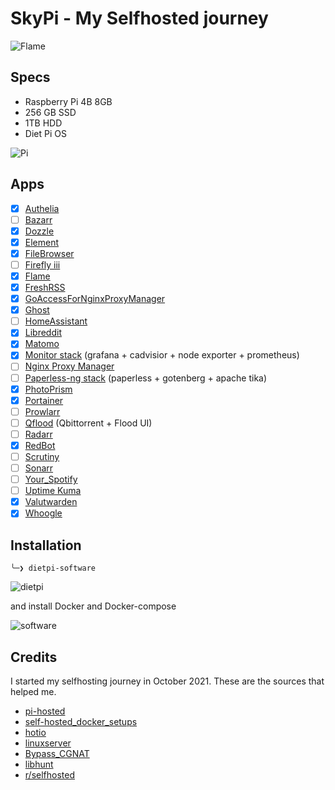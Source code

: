 SkyPi - My Selfhosted journey
=============================

![Flame](https://i.imgur.com/L4AG9hw.png)

## Specs

* Raspberry Pi 4B 8GB
* 256 GB SSD
* 1TB HDD
* Diet Pi OS

![Pi](https://i.imgur.com/lDofoCm.jpg)

## Apps

* [X] [Authelia](https://github.com/authelia/authelia)
* [ ] [Bazarr](https://github.com/morpheus65535/bazarr)
* [X] [Dozzle](https://dozzle.dev/)
* [X] [Element](https://github.com/vector-im/element-web)
* [X] [FileBrowser](https://filebrowser.org/)
* [ ] [Firefly iii](https://github.com/firefly-iii/firefly-iii)
* [X] [Flame](https://github.com/pawelmalak/flame)
* [X] [FreshRSS](https://github.com/FreshRSS/FreshRSS)
* [X] [GoAccessForNginxProxyManager](https://github.com/xavier-hernandez/goaccess-for-nginxproxymanager)
* [X] [Ghost](https://github.com/TryGhost/Ghost)
* [ ] [HomeAssistant](https://www.home-assistant.io/)
* [X] [Libreddit](https://github.com/spikecodes/libreddit)
* [X] [Matomo](https://github.com/matomo-org/docker)
* [X] [Monitor stack](https://github.com/oijkn/Docker-Raspberry-PI-Monitoring) (grafana + cadvisior + node exporter + prometheus)
* [ ] [Nginx Proxy Manager](https://github.com/NginxProxyManager/nginx-proxy-manager)
* [ ] [Paperless-ng stack](https://github.com/jonaswinkler/paperless-ng) (paperless + gotenberg + apache tika)
* [X] [PhotoPrism](https://github.com/photoprism/photoprism)
* [X] [Portainer](https://docs.portainer.io/v/ce-2.11/start/install)
* [ ] [Prowlarr](https://prowlarr.com/)
* [ ] [Qflood](https://hotio.dev/containers/qflood/) (Qbittorrent + Flood UI)
* [ ] [Radarr](https://radarr.video/)
* [X] [RedBot](https://github.com/Cog-Creators/Red-DiscordBot)
* [ ] [Scrutiny](https://github.com/linuxserver/docker-scrutiny)
* [ ] [Sonarr](https://sonarr.tv/)
* [ ] [Your_Spotify](https://github.com/Yooooomi/your_spotify)
* [ ] [Uptime Kuma](https://github.com/louislam/uptime-kuma)
* [X] [Valutwarden](https://github.com/dani-garcia/vaultwarden)
* [X] [Whoogle](https://github.com/benbusby/whoogle-search)

## Installation

`╰─❯ dietpi-software`

![dietpi](https://i.imgur.com/XBd33Qm.png)

and install Docker and Docker-compose

![software](https://i.imgur.com/Udoibjm.png)

## Credits

I started my selfhosting journey in October 2021. These are the sources that helped me.

* [pi-hosted](https://github.com/novaspirit/pi-hosted)
* [self-hosted_docker_setups](https://github.com/abhilesh/self-hosted_docker_setups)
* [hotio](https://hotio.dev/)
* [linuxserver](https://fleet.linuxserver.io/)
* [Bypass_CGNAT](https://github.com/mochman/Bypass_CGNAT)
* [libhunt](https://selfhosted.libhunt.com/)
* [r/selfhosted](https://www.reddit.com/r/selfhosted/)
